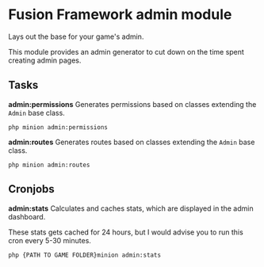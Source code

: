 # Fusion Framework admin module

Lays out the base for your game's admin.

This module provides an admin generator to cut down on the time spent creating admin pages.

## Tasks

**admin:permissions**
Generates permissions based on classes extending the ```Admin``` base class.

```php minion admin:permissions```

**admin:routes**
Generates routes based on classes extending the ```Admin``` base class.

```php minion admin:routes```

## Cronjobs

**admin:stats**
Calculates and caches stats, which are displayed in the admin dashboard.

These stats gets cached for 24 hours, but I would advise you to run this cron every 5-30 minutes.

```php {PATH TO GAME FOLDER}minion admin:stats```